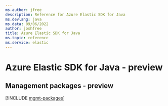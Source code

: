 ```yaml
---
ms.author: jfree
description: Reference for Azure Elastic SDK for Java
ms.devlang: java
ms.data: 09/06/2022
author: joshfree
title: Azure Elastic SDK for Java
ms.topic: reference
ms.service: elastic
---
```

# Azure Elastic SDK for Java - preview

## Management packages - preview
[!INCLUDE [mgmt-packages](elastic-mgmt-index.md)]